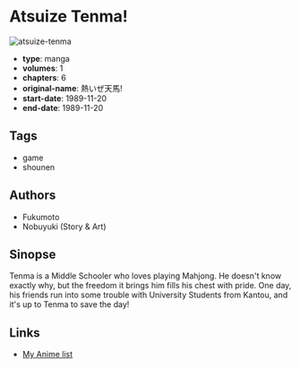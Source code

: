 # Atsuize Tenma!

![atsuize-tenma](https://cdn.myanimelist.net/images/manga/3/115005.jpg)

-   **type**: manga
-   **volumes**: 1
-   **chapters**: 6
-   **original-name**: 熱いぜ天馬!
-   **start-date**: 1989-11-20
-   **end-date**: 1989-11-20

## Tags

-   game
-   shounen

## Authors

-   Fukumoto
-   Nobuyuki (Story & Art)

## Sinopse

Tenma is a Middle Schooler who loves playing Mahjong. He doesn't know exactly why, but the freedom it brings him fills his chest with pride. One day, his friends run into some trouble with University Students from Kantou, and it's up to Tenma to save the day!

## Links

-   [My Anime list](https://myanimelist.net/manga/10346/Atsuize_Tenma)
